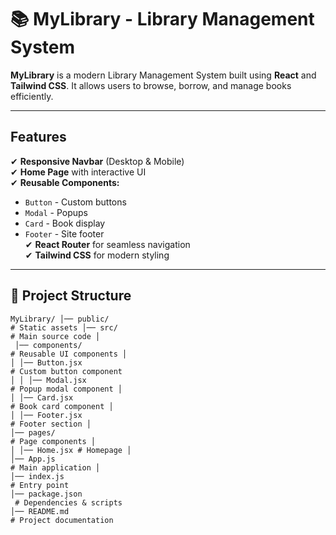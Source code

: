 # 📚 MyLibrary - Library Management System

**MyLibrary** is a modern Library Management System built using **React** and **Tailwind CSS**. It allows users to browse, borrow, and manage books efficiently.

---

## Features

✔ **Responsive Navbar** (Desktop & Mobile)  
✔ **Home Page** with interactive UI  
✔ **Reusable Components:**  
   - `Button` - Custom buttons  
   - `Modal` - Popups  
   - `Card` - Book display  
   - `Footer` - Site footer  
✔ **React Router** for seamless navigation  
✔ **Tailwind CSS** for modern styling  

---

## 📂 Project Structure
```
MyLibrary/ │── public/ 
# Static assets │── src/ 
# Main source code │
 │── components/ 
# Reusable UI components │ 
│ │── Button.jsx 
# Custom button component 
│ │ │── Modal.jsx 
# Popup modal component │ 
│ │── Card.jsx 
# Book card component │ 
│ │── Footer.jsx 
# Footer section │ 
│── pages/ 
# Page components │ 
│ │── Home.jsx # Homepage │ 
│── App.js 
# Main application │ 
│── index.js 
# Entry point 
│── package.json
 # Dependencies & scripts 
│── README.md 
# Project documentation
```




